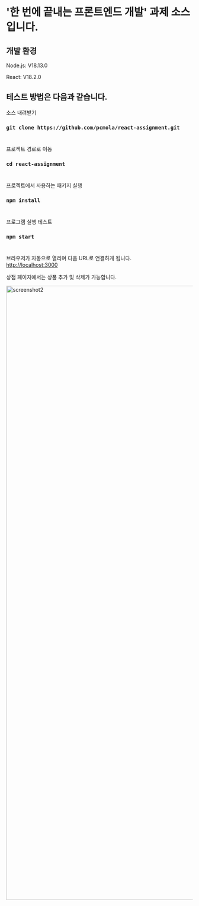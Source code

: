 # '한 번에 끝내는 프론트엔드 개발' 과제 소스입니다. 
## 개발 환경
Node.js: V18.13.0

React: V18.2.0

## 테스트 방법은 다음과 같습니다. 
소스 내려받기
###  `git clone https://github.com/pcmola/react-assignment.git`  
#  
프로젝트 경로로 이동
### `cd react-assignment`
#
프로젝트에서 사용하는 패키지 실행
### `npm install`
#
프로그램 실행 테스트
### `npm start`
#
브라우저가 자동으로 열리며 다음 URL로 연결하게 됩니다.\
[http://localhost:3000](http://localhost:3000)

상점 페이지에서는 상품 추가 및 삭제가 가능합니다.

<img width="1654" alt="screenshot2" src="https://user-images.githubusercontent.com/20479087/216771261-9c34d719-f753-459c-b7d7-e8b3821a3518.png">
